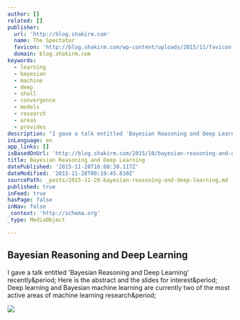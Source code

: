 ```yaml
---
author: []
related: []
publisher:
  url: 'http://blog.shakirm.com'
  name: The Spectator
  favicon: 'http://blog.shakirm.com/wp-content/uploads/2015/11/favicon-1.png'
  domain: blog.shakirm.com
keywords:
  - learning
  - bayesian
  - machine
  - deep
  - shall
  - convergence
  - models
  - research
  - areas
  - provides
description: "I gave a talk entitled 'Bayesian Reasoning and Deep Learning' recently. Here is the abstract and the slides for interest. Deep learning and Bayesian machine learning are currently two of the most active areas of machine learning research."
inLanguage: en
app_links: []
isBasedOnUrl: 'http://blog.shakirm.com/2015/10/bayesian-reasoning-and-deep-learning/'
title: Bayesian Reasoning and Deep Learning
datePublished: '2015-11-28T16:08:30.117Z'
dateModified: '2015-11-28T00:19:45.810Z'
sourcePath: _posts/2015-11-28-bayesian-reasoning-and-deep-learning.md
published: true
inFeed: true
hasPage: false
inNav: false
_context: 'http://schema.org'
_type: MediaObject

---
```

<article style=""><h1>Bayesian Reasoning and Deep Learning</h1><p>I gave a talk entitled 'Bayesian Reasoning and Deep Learning' recently&amp;period; Here is the abstract and the slides for interest&amp;period; Deep learning and Bayesian machine learning are currently two of the most active areas of machine learning research&amp;period;</p><img src="http://blog.shakirm.com/wp-content/uploads/2015/10/bayesDeep.png" /></article>